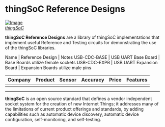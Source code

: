 # thingSoC Reference Designs

[![Image](http://thingsoc.github.io/img/projects/thingSoC/thingSoC_thumb.png?raw=true)  
*thingSoC*](http://thingsoc.github.io)

**thingSoC Reference Designs** are a library of thingSoC implementations that implement
useful Reference and Testing circuits for demonstrating the use of the thingSoC libraries.


Name         | Reference Design         | Notes
USB-CDC-BASE | USB UART Base Board      | Base Boards utilize female sockets
USB-CDC-EXPB | USB UART Expansion Board | Expansion Boards utilize male pins



Company   | Product  | Sensor  |  Accuracy  | Price  | Features
--------- | -------- | ------- | ---------- | ------ | --------
          |          |         |            |        |
---------------------------------------------------------------



**thingSoC** is an open source standard that defines a
vendor independent socket system for the creation of new Internet Things;
it addresses many of the limitations of current product offerings
and standards, by adding capabilities such as automatic device discovery, 
automatic device configuration, self-monitoring, and self-testing. 


